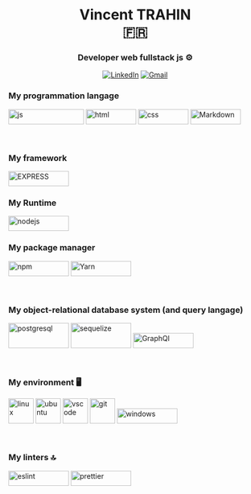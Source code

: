 <h1 align=center> <span>Vincent TRAHIN<br> 🇫🇷 </span></h1>

<h3 align=center>  Developer web fullstack js ⚙️  </h3>


<div align=center> 
  
<a href=https://www.linkedin.com/in/vincent-trahin>![LinkedIn](https://img.shields.io/badge/linkedin-%230077B5.svg?style=for-the-badge&logo=linkedin&logoColor=white)</a> <a href=mailto:vincent.trahin@gmail.com>![Gmail](https://img.shields.io/badge/Gmail-D14836?style=for-the-badge&logo=gmail&logoColor=white)</a>

</div>
  
### My programmation langage

<img src="https://img.shields.io/badge/JavaScript-F7DF1E?style=for-the-badge&logo=javascript&logoColor=black" alt="js" width="150" height="30" title="js"> <img src="https://img.shields.io/badge/HTML-239120?style=for-the-badge&logo=html5&logoColor=white" alt="html" width="100" height="30" title="html"> <img src="https://img.shields.io/badge/CSS-239120?&style=for-the-badge&logo=css3&logoColor=white" alt="css" width="100" height="30" title="css"> <img src="https://img.shields.io/badge/Markdown-000000?style=for-the-badge&logo=markdown&logoColor=white" alt="Markdown" width="100" height="30" title="Markdown">

<br> 

### My framework 

<img src="https://img.shields.io/badge/Express.js-000000?style=for-the-badge&logo=express&logoColor=white" alt="EXPRESS" width="120" height="30" title="EXPRESS">

<br> 

###  My Runtime 

<img src="https://img.shields.io/badge/Node.js-43853D?style=for-the-badge&logo=node.js&logoColor=white" alt="nodejs" width="120" height="30" title="nodejs">

<br> 

### My package manager

<img src="https://cdn.svgporn.com/logos/npm-icon.svg" alt="npm" width="120" height="30" title="npm"> <img src="https://img.shields.io/badge/Yarn-2C8EBB?style=for-the-badge&logo=yarn&logoColor=white" alt="Yarn" width="120" height="30" title="Yarn">

<br> 

### My object-relational database system (and query langage)

<img src="https://cdn.svgporn.com/logos/postgresql.svg" alt="postgresql" width="120" height="50" title="postgresql"> <img src="https://cdn.svgporn.com/logos/sequelize.svg" alt="sequelize" width="120" height="50" title="sequelize"> <img src="https://img.shields.io/badge/GraphQl-E10098?style=for-the-badge&logo=graphql&logoColor=white" alt="GraphQl" width="120" height="30" title="GraphQl">

<br> 

### My environment 🖥️   

<div style={justify-content: center;}>

<img src="https://cdn.svgporn.com/logos/linux-tux.svg" alt="linux" width="50" height="50" margin-right="50" title="linux" padding-right='5'> <img src="https://cdn.svgporn.com/logos/ubuntu.svg" alt="ubuntu" width="50"  height="50" padding="5" title="ubuntu" padding-right='5'> <img src="https://cdn.svgporn.com/logos/visual-studio-code.svg" alt="vscode" width="50" height="50" padding="5" title="vscode" padding-right='5'> <img src="https://cdn.svgporn.com/logos/git-icon.svg" alt="git" width="50" height="50" padding="5" title="git" padding-right='5'> <img src="https://img.shields.io/badge/Windows-0078D6?style=for-the-badge&logo=windows&logoColor=white" alt="windows" width="120" height="30" padding="5" title="windows">
  
</div>
 
<br>

### My linters 🔝

<img src="https://img.shields.io/badge/eslint-3A33D1?style=for-the-badge&logo=eslint&logoColor=white" alt="eslint" width="120" height="30" title="eslint"> <img src="https://img.shields.io/badge/prettier-1A2C34?style=for-the-badge&logo=prettier&logoColor=F7BA3E" alt="prettier" width="120" height="30" title="prettier">

<br>
